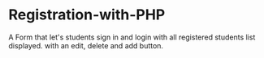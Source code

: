 # Registration-with-PHP
A Form that let's students sign in and login with all registered students list displayed. with an edit, delete and add button.
